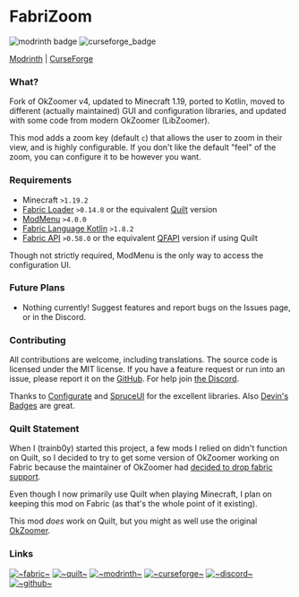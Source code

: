 # FabriZoom
![modrinth badge](https://modrinth-utils.vercel.app/api/badge/downloads?logo=true&style=flat&id=pNFKDyna)
![curseforge_badge](https://cf.way2muchnoise.eu/676845.svg)

[Modrinth](https://modrinth.com/mod/fabrizoom/) | [CurseForge](https://www.curseforge.com/minecraft/mc-mods/fabrizoom)

### What? 
Fork of OkZoomer v4, updated to Minecraft 1.19, ported to Kotlin, moved to different (actually maintained) GUI and configuration libraries, and updated with some code from modern OkZoomer (LibZoomer).

This mod adds a zoom key (default `c`) that allows the user to zoom in their view, and is highly configurable.
If you don't like the default "feel" of the zoom, you can configure it to be however you want.

### Requirements
- Minecraft `>1.19.2`
- [Fabric Loader](https://fabricmc.net/) `>0.14.8` or the equivalent [Quilt](https://quiltmc.org/) version
- [ModMenu](https://github.com/TerraformersMC/ModMenu) `>4.0.0`
- [Fabric Language Kotlin](https://github.com/FabricMC/fabric-language-kotlin) `>1.8.2`
- [Fabric API](https://modrinth.com/mod/fabric-api) `>0.58.0` or the equivalent [QFAPI](https://modrinth.com/mod/qsl) version if using Quilt

Though not strictly required, ModMenu is the only way to access the configuration UI.

### Future Plans
- Nothing currently! Suggest features and report bugs on the Issues page, or in the Discord.

### Contributing
All contributions are welcome, including translations. The source code is licensed under the MIT license.
If you have a feature request or run into an issue, please report it on the [GitHub](https://github.com/trainb0y/FabriZoom). For help join [the Discord](https://discord.gg/PPCvtMTXvP).

Thanks to [Configurate](https://github.com/SpongePowered/Configurate) and [SpruceUI](https://github.com/LambdAurora/SpruceUI) for the excellent libraries. 
Also [Devin's Badges](https://github.com/intergrav/devins-badges) are great.
### Quilt Statement
When I (trainb0y) started this project, a few mods I relied on didn't function on Quilt, so I decided to try to get some version of OkZoomer working on Fabric because the maintainer of OkZoomer had [decided to drop fabric support](https://gist.github.com/EnnuiL/79885a99e5c908010fa5eca527590b98).

Even though I now primarily use Quilt when playing Minecraft, I plan on keeping this mod on Fabric (as that's the whole point of it existing).

This mod *does* work on Quilt, but you might as well use the original [OkZoomer](https://github.com/EnnuiL/OkZoomer).

### Links
[![~fabric~](https://raw.githubusercontent.com/intergrav/devins-badges/main/badges/fabric_64h.png)](https://modrinth.com/mod/fabrizoom/)
[![~quilt~](https://raw.githubusercontent.com/intergrav/devins-badges/main/badges/quilt_64h.png)](https://modrinth.com/mod/fabrizoom/)
[![~modrinth~](https://raw.githubusercontent.com/intergrav/devins-badges/main/badges/modrinth_64h.png)](https://modrinth.com/mod/fabrizoom/)
[![~curseforge~](https://raw.githubusercontent.com/intergrav/devins-badges/main/badges/curseforge_64h.png)](https://www.curseforge.com/minecraft/mc-mods/fabrizoom)
[![~discord~](https://raw.githubusercontent.com/intergrav/devins-badges/main/badges/discord_64h.png)](https://discord.gg/PPCvtMTXvP)
[![~github~](https://raw.githubusercontent.com/intergrav/devins-badges/main/badges/github-repository_64h.png)](https://github.com/trainb0y/fabrizoom)
